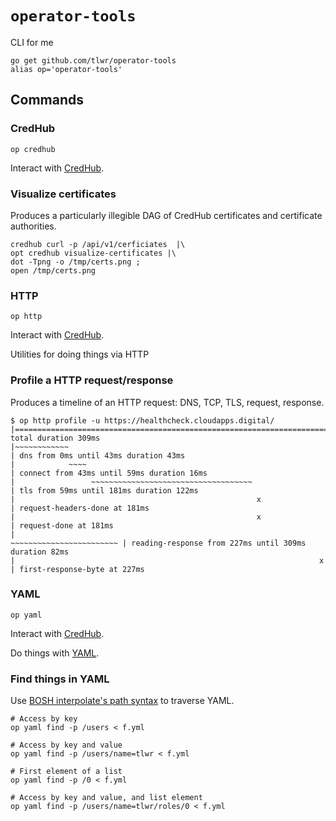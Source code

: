 # `operator-tools`

CLI for me

```
go get github.com/tlwr/operator-tools
alias op='operator-tools'
```

## Commands

### CredHub

```
op credhub
```

Interact with
[CredHub](https://docs.cloudfoundry.org/credhub/).

### Visualize certificates

Produces a particularly illegible DAG of CredHub certificates and certificate
authorities.

```
credhub curl -p /api/v1/cerficiates  |\
opt credhub visualize-certificates |\
dot -Tpng -o /tmp/certs.png ;
open /tmp/certs.png
```

### HTTP

```
op http
```

Interact with
[CredHub](https://docs.cloudfoundry.org/credhub/).

Utilities for doing things via HTTP

### Profile a HTTP request/response

Produces a timeline of an HTTP request: DNS, TCP, TLS, request, response.

```
$ op http profile -u https://healthcheck.cloudapps.digital/
|=============================================================================================| total duration 309ms
|~~~~~~~~~~~~                                                                                 | dns from 0ms until 43ms duration 43ms
|            ~~~~                                                                             | connect from 43ms until 59ms duration 16ms
|                 ~~~~~~~~~~~~~~~~~~~~~~~~~~~~~~~~~~~~                                        | tls from 59ms until 181ms duration 122ms
|                                                      x                                      | request-headers-done at 181ms
|                                                      x                                      | request-done at 181ms
|                                                                    ~~~~~~~~~~~~~~~~~~~~~~~~ | reading-response from 227ms until 309ms duration 82ms
|                                                                    x                        | first-response-byte at 227ms
```

### YAML

```
op yaml
```

Interact with
[CredHub](https://docs.cloudfoundry.org/credhub/).

Do things with [YAML](https://yaml.org/).

### Find things in YAML

Use [BOSH interpolate's path syntax](https://bosh.io/docs/cli-int/) to traverse
YAML.

```
# Access by key
op yaml find -p /users < f.yml

# Access by key and value
op yaml find -p /users/name=tlwr < f.yml

# First element of a list
op yaml find -p /0 < f.yml

# Access by key and value, and list element
op yaml find -p /users/name=tlwr/roles/0 < f.yml
```
